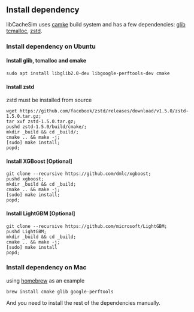 
## Install dependency
libCacheSim uses [camke](https://cmake.org/) build system and has a few dependencies: 
[glib](https://developer.gnome.org/glib/)
[tcmalloc](https://github.com/google/tcmalloc), 
[zstd](https://github.com/facebook/zstd).


### Install dependency on Ubuntu
#### Install glib, tcmalloc and cmake
```
sudo apt install libglib2.0-dev libgoogle-perftools-dev cmake
```

#### Install zstd
zstd must be installed from source
```
wget https://github.com/facebook/zstd/releases/download/v1.5.0/zstd-1.5.0.tar.gz;
tar xvf zstd-1.5.0.tar.gz;
pushd zstd-1.5.0/build/cmake/;
mkdir _build && cd _build/;
cmake .. && make -j;
[sudo] make install;
popd;
```

#### Install XGBoost [Optional]
```
git clone --recursive https://github.com/dmlc/xgboost;
pushd xgboost;
mkdir _build && cd _build;
cmake .. && make -j; 
[sudo] make install;
popd;
```

#### Install LightGBM [Optional]
```
git clone --recursive https://github.com/microsoft/LightGBM;
pushd LightGBM;
mkdir _build && cd _build;
cmake .. && make -j;
[sudo] make install
popd;
```


### Install dependency on Mac
using [homebrew](https://brew.sh/) as an example
```
brew install cmake glib google-perftools
```
And you need to install the rest of the dependencies manually.


